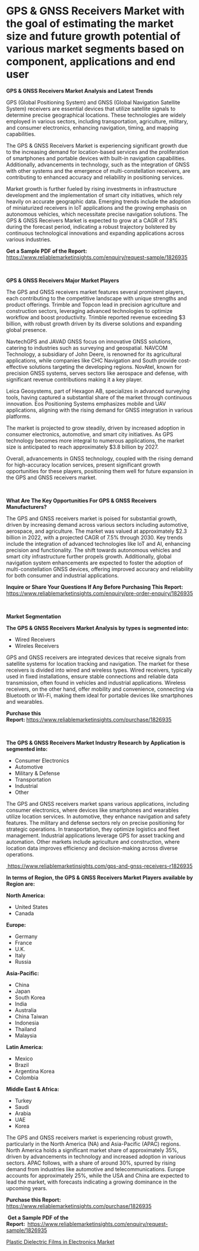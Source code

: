 <p><h1>GPS & GNSS Receivers Market with the goal of estimating the market size and future growth potential of various market segments based on component, applications and end user</h1></p><p><strong>GPS & GNSS Receivers Market Analysis and Latest Trends</strong></p>
<p><p>GPS (Global Positioning System) and GNSS (Global Navigation Satellite System) receivers are essential devices that utilize satellite signals to determine precise geographical locations. These technologies are widely employed in various sectors, including transportation, agriculture, military, and consumer electronics, enhancing navigation, timing, and mapping capabilities. </p><p>The GPS & GNSS Receivers Market is experiencing significant growth due to the increasing demand for location-based services and the proliferation of smartphones and portable devices with built-in navigation capabilities. Additionally, advancements in technology, such as the integration of GNSS with other systems and the emergence of multi-constellation receivers, are contributing to enhanced accuracy and reliability in positioning services.</p><p>Market growth is further fueled by rising investments in infrastructure development and the implementation of smart city initiatives, which rely heavily on accurate geographic data. Emerging trends include the adoption of miniaturized receivers in IoT applications and the growing emphasis on autonomous vehicles, which necessitate precise navigation solutions. The GPS & GNSS Receivers Market is expected to grow at a CAGR of 7.8% during the forecast period, indicating a robust trajectory bolstered by continuous technological innovations and expanding applications across various industries.</p></p>
<p><strong>Get a Sample PDF of the Report:&nbsp;</strong> <a href="https://www.reliablemarketinsights.com/enquiry/request-sample/1826935?utm_campaign=2302&utm_medium=2&utm_source=Github&utm_content=ia&utm_term=13022025&utm_id=gps-gnss-receivers">https://www.reliablemarketinsights.com/enquiry/request-sample/1826935</a></p>
<p>&nbsp;</p>
<p><strong>GPS & GNSS Receivers Major Market Players</strong></p>
<p><p>The GPS and GNSS receivers market features several prominent players, each contributing to the competitive landscape with unique strengths and product offerings. Trimble and Topcon lead in precision agriculture and construction sectors, leveraging advanced technologies to optimize workflow and boost productivity. Trimble reported revenue exceeding $3 billion, with robust growth driven by its diverse solutions and expanding global presence.</p><p>NavtechGPS and JAVAD GNSS focus on innovative GNSS solutions, catering to industries such as surveying and geospatial. NAVCOM Technology, a subsidiary of John Deere, is renowned for its agricultural applications, while companies like CHC Navigation and South provide cost-effective solutions targeting the developing regions. NovAtel, known for precision GNSS systems, serves sectors like aerospace and defense, with significant revenue contributions making it a key player.</p><p>Leica Geosystems, part of Hexagon AB, specializes in advanced surveying tools, having captured a substantial share of the market through continuous innovation. Eos Positioning Systems emphasizes mobile and UAV applications, aligning with the rising demand for GNSS integration in various platforms.</p><p>The market is projected to grow steadily, driven by increased adoption in consumer electronics, automotive, and smart city initiatives. As GPS technology becomes more integral to numerous applications, the market size is anticipated to reach approximately $3.8 billion by 2027. </p><p>Overall, advancements in GNSS technology, coupled with the rising demand for high-accuracy location services, present significant growth opportunities for these players, positioning them well for future expansion in the GPS and GNSS receivers market.</p></p>
<p>&nbsp;</p>
<p><strong>What Are The Key Opportunities For GPS & GNSS Receivers Manufacturers?</strong></p>
<p><p>The GPS and GNSS receivers market is poised for substantial growth, driven by increasing demand across various sectors including automotive, aerospace, and agriculture. The market was valued at approximately $2.3 billion in 2022, with a projected CAGR of 7.5% through 2030. Key trends include the integration of advanced technologies like IoT and AI, enhancing precision and functionality. The shift towards autonomous vehicles and smart city infrastructure further propels growth. Additionally, global navigation system enhancements are expected to foster the adoption of multi-constellation GNSS devices, offering improved accuracy and reliability for both consumer and industrial applications.</p></p>
<p><strong>Inquire or Share Your Questions If Any Before Purchasing This Report:</strong> <a href="https://www.reliablemarketinsights.com/enquiry/pre-order-enquiry/1826935?utm_campaign=2302&utm_medium=2&utm_source=Github&utm_content=ia&utm_term=13022025&utm_id=gps-gnss-receivers">https://www.reliablemarketinsights.com/enquiry/pre-order-enquiry/1826935</a></p>
<p>&nbsp;</p>
<p><strong>Market Segmentation</strong></p>
<p><strong>The GPS & GNSS Receivers Market Analysis by types is segmented into:</strong></p>
<p><ul><li>Wired Receivers</li><li>Wireles Receivers</li></ul></p>
<p><p>GPS and GNSS receivers are integrated devices that receive signals from satellite systems for location tracking and navigation. The market for these receivers is divided into wired and wireless types. Wired receivers, typically used in fixed installations, ensure stable connections and reliable data transmission, often found in vehicles and industrial applications. Wireless receivers, on the other hand, offer mobility and convenience, connecting via Bluetooth or Wi-Fi, making them ideal for portable devices like smartphones and wearables.</p></p>
<p><strong>Purchase this Report:&nbsp;</strong><a href="https://www.reliablemarketinsights.com/purchase/1826935?utm_campaign=2302&utm_medium=2&utm_source=Github&utm_content=ia&utm_term=13022025&utm_id=gps-gnss-receivers">https://www.reliablemarketinsights.com/purchase/1826935</a></p>
<p>&nbsp;</p>
<p><strong>The GPS & GNSS Receivers Market Industry Research by Application is segmented into:</strong></p>
<p><ul><li>Consumer Electronics</li><li>Automotive</li><li>Military & Defense</li><li>Transportation</li><li>Industrial</li><li>Other</li></ul></p>
<p><p>The GPS and GNSS receivers market spans various applications, including consumer electronics, where devices like smartphones and wearables utilize location services. In automotive, they enhance navigation and safety features. The military and defense sectors rely on precise positioning for strategic operations. In transportation, they optimize logistics and fleet management. Industrial applications leverage GPS for asset tracking and automation. Other markets include agriculture and construction, where location data improves efficiency and decision-making across diverse operations.</p></p>
<p><a href="https://www.reliablemarketinsights.com/gps-and-gnss-receivers-r1826935?utm_campaign=2302&utm_medium=2&utm_source=Github&utm_content=ia&utm_term=13022025&utm_id=gps-gnss-receivers">&nbsp;https://www.reliablemarketinsights.com/gps-and-gnss-receivers-r1826935</a></p>
<p><strong>In terms of Region, the GPS & GNSS Receivers Market Players available by Region are:</strong></p>
<p>
    <p> <strong> North America: </strong>
        <ul>
            <li>United States</li>
            <li>Canada</li>
        </ul>
        </p> 
    <p> <strong> Europe: </strong>
        <ul>
            <li>Germany</li>
            <li>France</li>
            <li>U.K.</li>
            <li>Italy</li>
            <li>Russia</li>
        </ul>
        </p> 
    <p> <strong> Asia-Pacific: </strong>
        <ul>
            <li>China</li>
            <li>Japan</li>
            <li>South Korea</li>
            <li>India</li>
            <li>Australia</li>
            <li>China Taiwan</li>
            <li>Indonesia</li>
            <li>Thailand</li>
            <li>Malaysia</li>
        </ul>
        </p> 
    <p> <strong> Latin America: </strong>
        <ul>
            <li>Mexico</li>
            <li>Brazil</li>
            <li>Argentina Korea</li>
            <li>Colombia</li>
        </ul>
        </p> 
    <p> <strong> Middle East & Africa: </strong>
        <ul>
            <li>Turkey</li>
            <li>Saudi</li>
            <li>Arabia</li>
            <li>UAE</li>
            <li>Korea</li>
        </ul>
    </p>
    </p>
<p><p>The GPS and GNSS receivers market is experiencing robust growth, particularly in the North America (NA) and Asia-Pacific (APAC) regions. North America holds a significant market share of approximately 35%, driven by advancements in technology and increased adoption in various sectors. APAC follows, with a share of around 30%, spurred by rising demand from industries like automotive and telecommunications. Europe accounts for approximately 25%, while the USA and China are expected to lead the market, with forecasts indicating a growing dominance in the upcoming years.</p></p>
<p><strong>Purchase this Report: </strong><a href="https://www.reliablemarketinsights.com/purchase/1826935?utm_campaign=2302&utm_medium=2&utm_source=Github&utm_content=ia&utm_term=13022025&utm_id=gps-gnss-receivers">https://www.reliablemarketinsights.com/purchase/1826935</a></p>
<p>&nbsp;<strong>Get a Sample PDF of the Report:&nbsp;&nbsp;</strong><a href="https://www.reliablemarketinsights.com/enquiry/request-sample/1826935?utm_campaign=2302&utm_medium=2&utm_source=Github&utm_content=ia&utm_term=13022025&utm_id=gps-gnss-receivers">https://www.reliablemarketinsights.com/enquiry/request-sample/1826935</a></p>
<p><strong></strong></p>
<p><p><a href="https://github.com/mayabungard8092/Market-Research-Report-List-1/blob/main/plastic-dielectric-films-in-electronics-market.md?utm_campaign=2302&utm_medium=2&utm_source=Github&utm_content=ia&utm_term=13022025&utm_id=gps-gnss-receivers">Plastic Dielectric Films in Electronics Market</a></p></p>